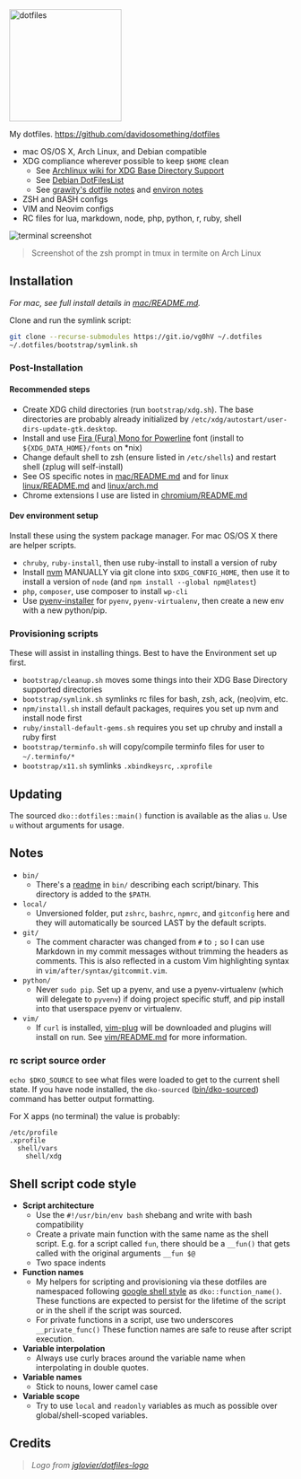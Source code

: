 <img alt="dotfiles" width="200" src="https://cdn.rawgit.com/davidosomething/dotfiles/master/meta/dotfiles-logo.png">

My dotfiles. <https://github.com/davidosomething/dotfiles>

- mac OS/OS X, Arch Linux, and Debian compatible
- XDG compliance wherever possible to keep `$HOME` clean
    - See [Archlinux wiki for XDG Base Directory Support]
    - See [Debian DotFilesList]
    - See [grawity's dotfile notes] and [environ notes]
- ZSH and BASH configs
- VIM and Neovim configs
- RC files for lua, markdown, node, php, python, r, ruby, shell

![terminal screenshot][screenshot]
> Screenshot of the zsh prompt in tmux in termite on Arch Linux

## Installation

_For mac, see full install details in [mac/README.md](mac/README.md)._

Clone and run the symlink script:

```bash
git clone --recurse-submodules https://git.io/vg0hV ~/.dotfiles
~/.dotfiles/bootstrap/symlink.sh
```

### Post-Installation

#### Recommended steps

- Create XDG child directories (run `bootstrap/xdg.sh`). The base directories
  are probably already initialized by
  `/etc/xdg/autostart/user-dirs-update-gtk.desktop`.
- Install and use [Fira (Fura) Mono for Powerline] font (install
  to `${XDG_DATA_HOME}/fonts` on \*nix)
- Change default shell to zsh (ensure listed in `/etc/shells`) and
  restart shell (zplug will self-install)
- See OS specific notes in [mac/README.md](mac/README.md) and for linux
  [linux/README.md](linux/README.md) and [linux/arch.md](linux/arch.md)
- Chrome extensions I use are listed in
  [chromium/README.md](chromium/README.md)

#### Dev environment setup

Install these using the system package manager. For mac OS/OS X there are helper
scripts.

- `chruby`, `ruby-install`, then use ruby-install to install a version of ruby
- Install [nvm](https://github.com/creationix/nvm) MANUALLY via git clone into
  `$XDG_CONFIG_HOME`, then use it to install a version of `node` (and
  `npm install --global npm@latest`)
- `php`, `composer`, use composer to install `wp-cli`
- Use [pyenv-installer] for `pyenv`, `pyenv-virtualenv`, then create a new env
  with a new python/pip.

### Provisioning scripts

These will assist in installing things. Best to have the Environment set up
first.

- `bootstrap/cleanup.sh` moves some things into their XDG Base Directory
  supported directories
- `bootstrap/symlink.sh` symlinks rc files for bash, zsh, ack, (neo)vim, etc.
- `npm/install.sh` install default packages, requires you set up nvm and
  install node first
- `ruby/install-default-gems.sh` requires you set up chruby and install a ruby
  first
- `bootstrap/terminfo.sh` will copy/compile terminfo files for user to
  `~/.terminfo/*`
- `bootstrap/x11.sh` symlinks `.xbindkeysrc`, `.xprofile`

## Updating

The sourced `dko::dotfiles::main()` function is available as the alias `u`.
Use `u` without arguments for usage.

## Notes

- `bin/`
    - There's a [readme](bin/README.md) in `bin/` describing each
      script/binary. This directory is added to the `$PATH`.
- `local/`
    - Unversioned folder, put `zshrc`, `bashrc`, `npmrc`, and `gitconfig` here
      and they will automatically be sourced LAST by the default scripts.
- `git/`
    - The comment character was changed from `#` to `;` so I can use Markdown
      in my commit messages without trimming the headers as comments. This is
      also reflected in a custom Vim highlighting syntax in
      `vim/after/syntax/gitcommit.vim`.
- `python/`
    - Never `sudo pip`. Set up a pyenv, and use a pyenv-virtualenv (which will
      delegate to `pyvenv`) if doing project specific stuff, and pip install
      into that userspace pyenv or virtualenv.
- `vim/`
    - If `curl` is installed, [vim-plug](https://github.com/junegunn/vim-plug)
      will be downloaded and plugins will install on run. See
      [vim/README.md](vim/README.md) for more information.

### rc script source order

`echo $DKO_SOURCE` to see what files were loaded to get to the current shell
state. If you have node installed, the `dko-sourced`
([bin/dko-sourced](bin/dko-sourced)) command has better output formatting.

For X apps (no terminal) the value is probably:

    /etc/profile
    .xprofile
      shell/vars
        shell/xdg

## Shell script code style

- **Script architecture**
    - Use the `#!/usr/bin/env bash` shebang and write with bash compatibility
    - Create a private main function with the same name as the shell script.
      E.g. for a script called `fun`, there should be a `__fun()` that gets
      called with the original arguments `__fun $@`
    - Two space indents
- **Function names**
    - My helpers for scripting and provisioning via these dotfiles are
      namespaced following [google shell style] as `dko::function_name()`.
      These functions are expected to persist for the lifetime of the script
      or in the shell if the script was sourced.
    - For private functions in a script, use two underscores `__private_func()`
      These function names are safe to reuse after script execution.
- **Variable interpolation**
    - Always use curly braces around the variable name when interpolating in
      double quotes.
- **Variable names**
    - Stick to nouns, lower camel case
- **Variable scope**
    - Try to use `local` and `readonly` variables as much as possible over
      global/shell-scoped variables.

## Credits

> _Logo from [jglovier/dotfiles-logo]_

[screenshot]: https://cdn.rawgit.com/davidosomething/dotfiles/2016-02-22/meta/terminal.png
[Archlinux wiki for XDG Base Directory Support]: https://wiki.archlinux.org/index.php/XDG_Base_Directory_support
[grawity's dotfile notes]: https://github.com/grawity/dotfiles/blob/master/.dotfiles.notes
[environ notes]: https://github.com/grawity/dotfiles/blob/master/.environ.notes
[Debian DotFilesList]: https://wiki.debian.org/DotFilesList
[Fira (Fura) Mono for Powerline]: https://github.com/powerline/fonts
[pyenv-installer]: https://github.com/yyuu/pyenv-installer
[jglovier/dotfiles-logo]: https://github.com/jglovier/dotfiles-logo
[google shell style]: https://google.github.io/styleguide/shell.xml

